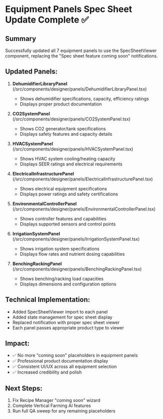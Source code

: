 # Equipment Panels Spec Sheet Update Complete ✅

## Summary
Successfully updated all 7 equipment panels to use the SpecSheetViewer component, replacing the "Spec sheet feature coming soon" notifications.

## Updated Panels:
1. **DehumidifierLibraryPanel** (/src/components/designer/panels/DehumidifierLibraryPanel.tsx)
   - Shows dehumidifier specifications, capacity, efficiency ratings
   - Displays proper product documentation

2. **CO2SystemPanel** (/src/components/designer/panels/CO2SystemPanel.tsx)
   - Shows CO2 generator/tank specifications
   - Displays safety features and capacity details

3. **HVACSystemPanel** (/src/components/designer/panels/HVACSystemPanel.tsx)
   - Shows HVAC system cooling/heating capacity
   - Displays SEER ratings and electrical requirements

4. **ElectricalInfrastructurePanel** (/src/components/designer/panels/ElectricalInfrastructurePanel.tsx)
   - Shows electrical equipment specifications
   - Displays power ratings and safety certifications

5. **EnvironmentalControllerPanel** (/src/components/designer/panels/EnvironmentalControllerPanel.tsx)
   - Shows controller features and capabilities
   - Displays supported sensors and control points

6. **IrrigationSystemPanel** (/src/components/designer/panels/IrrigationSystemPanel.tsx)
   - Shows irrigation system specifications
   - Displays flow rates and nutrient dosing capabilities

7. **BenchingRackingPanel** (/src/components/designer/panels/BenchingRackingPanel.tsx)
   - Shows benching/racking load capacities
   - Displays dimensions and configuration options

## Technical Implementation:
- Added SpecSheetViewer import to each panel
- Added state management for spec sheet display
- Replaced notification with proper spec sheet viewer
- Each panel passes appropriate product type to viewer

## Impact:
- ✅ No more "coming soon" placeholders in equipment panels
- ✅ Professional product documentation display
- ✅ Consistent UI/UX across all equipment selection
- ✅ Increased credibility and polish

## Next Steps:
1. Fix Recipe Manager "coming soon" wizard
2. Complete Vertical Farming AI features
3. Run full QA sweep for any remaining placeholders